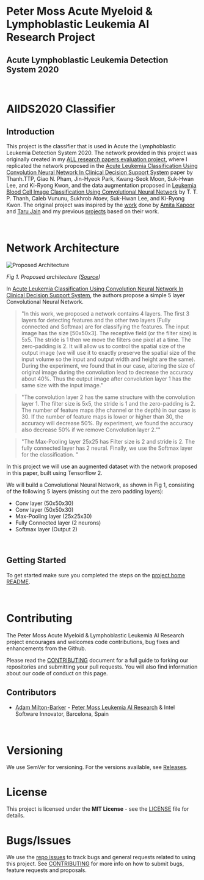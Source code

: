 # Peter Moss Acute Myeloid & Lymphoblastic Leukemia AI Research Project

## Acute Lymphoblastic Leukemia Detection System 2020

&nbsp;

# AllDS2020 Classifier

## Introduction

This project is the classifier that is used in Acute the Lymphoblastic Leukemia Detection System 2020. The network provided in this project was originally created in my [ALL research papers evaluation project](https://github.com/leukemiaresearchassociation/ALL-IDB-Classifiers/blob/master/Python/Tensorflow/2-0/Classification/ALL-Papers/Evaluations/Paper-1.md "ALL research papers evaluation project"), where I replicated the network proposed in the [Acute Leukemia Classification Using Convolution Neural Network In Clinical Decision Support System](https://airccj.org/CSCP/vol7/csit77505.pdf "Acute Leukemia Classification Using Convolution Neural Network In Clinical Decision Support System") paper by Thanh.TTP, Giao N. Pham, Jin-Hyeok Park, Kwang-Seok Moon, Suk-Hwan Lee, and Ki-Ryong Kwon, and the data augmentation proposed in  [Leukemia Blood Cell Image Classification Using Convolutional Neural Network](http://www.ijcte.org/vol10/1198-H0012.pdf "Leukemia Blood Cell Image Classification Using Convolutional Neural Network") by T. T. P. Thanh, Caleb Vununu, Sukhrob Atoev, Suk-Hwan Lee, and Ki-Ryong Kwon. The original project was inspired by the [work](https://github.com/AmlResearchProject/AML-ALL-Classifiers/blob/master/Python/_Keras/QuantisedCode/QuantisedCode.ipynb "work") done by [Amita Kapoor](https://www.leukemiaresearchassociation.ai/team/amita-kapoor/profile "Amita Kapoor") and [Taru Jain](https://www.leukemiaresearchassociation.ai/student-program/student/taru-jain "Taru Jain") and my previous [projects](https://github.com/AMLResearchProject/AML-ALL-Classifiers/tree/master/Python/_Keras/AllCNN "projects") based on their work. 

&nbsp;

# Network Architecture

<img src="https://www.leukemiaresearchfoundation.ai/github/media/images/paper_1_architecture.png" alt="Proposed Architecture" />

_Fig 1. Proposed architecture ([Source](https://airccj.org/CSCP/vol7/csit77505.pdf "Source"))_

In [Acute Leukemia Classification Using Convolution Neural Network In Clinical Decision Support System](https://airccj.org/CSCP/vol7/csit77505.pdf "Acute Leukemia Classification Using Convolution Neural Network In Clinical Decision Support System"), the authors propose a simple 5 layer Convolutional Neural Network. 

> "In this work, we proposed a network contains 4 layers. The first 3 layers for detecting features
> and the other two layers (Fully connected and Softmax) are for classifying the features. The input
> image has the size [50x50x3]. The receptive field (or the filter size) is 5x5. The stride is 1 then we move the filters one pixel at a time. The zero-padding is 2. It will allow us to control the spatial
> size of the output image (we will use it to exactly preserve the spatial size of the input volume so
> the input and output width and height are the same). During the experiment, we found that in our
> case, altering the size of original image during the convolution lead to decrease the accuracy
> about 40%. Thus the output image after convolution layer 1 has the same size with the input
> image."

> "The convolution layer 2 has the same structure with the convolution layer 1. The filter size is 5x5,
> the stride is 1 and the zero-padding is 2. The number of feature maps (the channel or the depth) in
> our case is 30. If the number of feature maps is lower or higher than 30, the accuracy will
> decrease 50%. By experiment, we found the accuracy also decrease 50% if we remove
> Convolution layer 2.""

> "The Max-Pooling layer 25x25 has Filter size is 2 and stride is 2. The fully connected layer has 2
> neural. Finally, we use the Softmax layer for the classification. "

In this project we will use an augmented dataset with the network proposed in this paper, built using Tensorflow 2.

We will build a Convolutional Neural Network, as shown in Fig 1, consisting of the following 5 layers (missing out the zero padding layers):

- Conv layer (50x50x30)
- Conv layer (50x50x30)
- Max-Pooling layer (25x25x30)
- Fully Connected layer (2 neurons)
- Softmax layer (Output 2)

&nbsp;

## Getting Started

To get started make sure you completed the steps on the [project home README](https://github.com/AMLResearchProject/ALL-Detection-System-2020 "project home README").

&nbsp;

# Contributing

The Peter Moss Acute Myeloid & Lymphoblastic Leukemia AI Research project encourages and welcomes code contributions, bug fixes and enhancements from the Github.

Please read the [CONTRIBUTING](https://github.com/AMLResearchProject/ALL-Detection-System-2020/blob/master/CONTRIBUTING.md "CONTRIBUTING") document for a full guide to forking our repositories and submitting your pull requests. You will also find information about our code of conduct on this page.

## Contributors

- [Adam Milton-Barker](https://www.leukemiaresearchassociation.ai/ "Adam Milton-Barker") - [Peter Moss Leukemia AI Research](https://www.leukemiaresearchassociation.ai "Peter Moss Leukemia AI Researchr") & Intel Software Innovator, Barcelona, Spain

&nbsp;

# Versioning

We use SemVer for versioning. For the versions available, see [Releases](https://github.com/AMLResearchProject/ALL-Detection-System-2020/releases "Releases").

# License

This project is licensed under the **MIT License** - see the [LICENSE](https://github.com/AMLResearchProject/ALL-Detection-System-2020/blob/master/LICENSE "LICENSE") file for details.

# Bugs/Issues

We use the [repo issues](https://github.com/AMLResearchProject/ALL-Detection-System-2020/issues "repo issues") to track bugs and general requests related to using this project. See [CONTRIBUTING](https://github.com/AMLResearchProject/ALL-Detection-System-2020/blob/master/CONTRIBUTING.md "CONTRIBUTING") for more info on how to submit bugs, feature requests and proposals.
